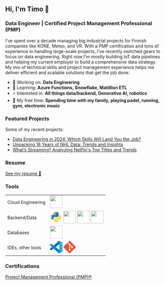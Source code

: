 ## Hi, I'm Timo 👋

### Data Engineer | Certified Project Management Professional (PMP)

I've spent over a decade managing big industrial projects for Finnish companies like KONE, Metso, and VR. With a PMP certification and tons of experience in handling large-scale projects, I’ve recently switched gears to focus on data engineering. Right now I'm mostly building IoT data pipelines and helping my current employer to build a comprehensive data strategy. My mix of technical skills and project management experience helps me deliver efficient and scalable solutions that get the job done.

- 🔨 Working on: **Data Engineering**
- 📘 Learning: **Azure Functions, Snowflake, Matillion ETL**
- ⚡ Interested in: **All things data/backend, Generative AI, robotics**
- 🌴 My free time: **Spending time with my family, playing padel, running, gym, electronic music**

### Featured Projects

Some of my recent projects:

* <a href="https://github.com/timosarkka/data-eng-skills" target="_blank">Data Engineering in 2024: Which Skills Will Land You the Job?</a>
* <a href="https://github.com/timosarkka/nhl-elt-analysis" target=”_blank”>Unpacking 16 Years of NHL Data: Trends and Insights</a>
* <a href="https://github.com/timosarkka/netflix-in-numbers" target=”_blank”>What’s Streaming? Analyzing Netflix's Top Titles and Trends</a>

### Resume

<a href="https://timosarkka.github.io/resume" target="_blank">See my resume 📃</a>

### Tools

<table>
    <tr>
        <td>Cloud Engineering</td>
        <td>
            <a href="https://azure.microsoft.com" target=”_blank”><img src="https://upload.wikimedia.org/wikipedia/commons/f/fa/Microsoft_Azure.svg" width="40" height="40"></a>
        </td>   
    </tr>
    <tr>
        <td>Backend/Data</td>
        <td>
            <a href="https://www.python.org/" target=”_blank”><img src="https://github.com/devicons/devicon/blob/v2.13.0/icons/python/python-original.svg" width="40" height="40"/></a>
            <a href="https://numpy.org/" target=”_blank”><img src="https://cdn.worldvectorlogo.com/logos/numpy-1.svg" width="40" height="40"/></a>
            <a href="https://pandas.pydata.org/" target=”_blank”><img src="https://upload.wikimedia.org/wikipedia/commons/thumb/2/22/Pandas_mark.svg/674px-Pandas_mark.svg.png" width="40" height="40"/></a>
            <a href="https://www.microsoft.com/en-us/power-platform/products/power-bi" target=”_blank”><img src="https://upload.wikimedia.org/wikipedia/commons/c/cf/New_Power_BI_Logo.svg" width="40" height="40"/></a>
        </td>
    </tr>
    <tr>
        <td>Databases</td>
        <td>
            <a href="https://www.snowflake.com/en/" target=”_blank”><img src="https://i0.wp.com/dbaontap.com/wp-content/uploads/2021/02/periscope-data-partners-snowflake-computing-logo-clipart-snowflake-computing-png-840_873.jpg?ssl=1" width="40" height="40"/></a>
        </td>
    </tr>
    <tr>
        <td>IDEs, other tools</td>
        <td>
            <a href="https://code.visualstudio.com/" target=”_blank”><img src="https://github.com/devicons/devicon/blob/v2.13.0/icons/vscode/vscode-original.svg" width="40" height="40"/></a>
            <a href="https://git-scm.com/" target=”_blank”><img src="https://github.com/devicons/devicon/blob/v2.13.0/icons/git/git-original.svg" width="40" height="40"/></a>
        </td>
    </tr>
</table>

### Certifications

[Project Management Professional (PMP)®](https://www.credly.com/badges/09dace82-3b47-459e-bfbd-b292ae4cdefd/public_url)
